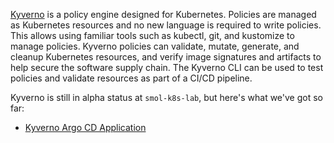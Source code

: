 [Kyverno](https://kyverno.io/) is a policy engine designed for Kubernetes. Policies are managed as Kubernetes resources and no new language is required to write policies. This allows using familiar tools such as kubectl, git, and kustomize to manage policies. Kyverno policies can validate, mutate, generate, and cleanup Kubernetes resources, and verify image signatures and artifacts to help secure the software supply chain. The Kyverno CLI can be used to test policies and validate resources as part of a CI/CD pipeline.

Kyverno is still in alpha status at `smol-k8s-lab`, but here's what we've got so far:

- [Kyverno Argo CD Application](https://github.com/small-hack/argocd-apps/tree/main/kyverno)
